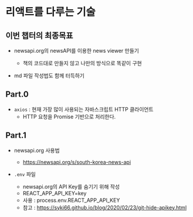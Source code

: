 # 리액트를 다루는 기술

## 이번 챕터의 최종목표

- newsapi.org의 newsAPI를 이용한 news viewer 만들기

  - 책의 코드대로 만들지 않고 나만의 방식으로 똑같이 구현

- md 파일 작성법도 함께 터득하기

## Part.0

- `axios` : 현재 가장 많이 사용되는 자바스크립트 HTTP 클라이언트
  - HTTP 요청을 Promise 기반으로 처리한다.

## Part.1

- newsapi.org 사용법

  - https://newsapi.org/s/south-korea-news-api

- `.env` 파일
  - newsapi.org의 API Key를 숨기기 위해 작성
  - REACT_APP_API_KEY=key
  - 사용 : process.env.REACT_APP_API_KEY
  - 참고 : https://syki66.github.io/blog/2020/02/23/git-hide-apikey.html
